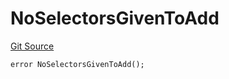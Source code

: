 # NoSelectorsGivenToAdd
[Git Source](https://github.com/thrackle-io/tron/blob/1ba87bf9bb403411ce677f8e83126c3bf8cfa713/src/protocol/economic/ruleProcessor/RuleProcessorDiamondLib.sol)


```solidity
error NoSelectorsGivenToAdd();
```

